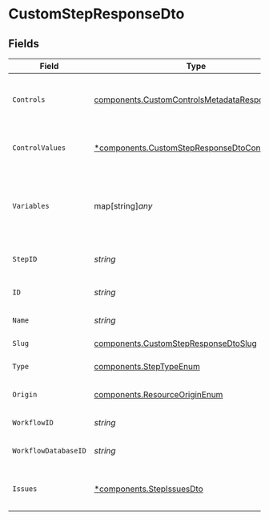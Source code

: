# CustomStepResponseDto


## Fields

| Field                                                                                                           | Type                                                                                                            | Required                                                                                                        | Description                                                                                                     |
| --------------------------------------------------------------------------------------------------------------- | --------------------------------------------------------------------------------------------------------------- | --------------------------------------------------------------------------------------------------------------- | --------------------------------------------------------------------------------------------------------------- |
| `Controls`                                                                                                      | [components.CustomControlsMetadataResponseDto](../../models/components/customcontrolsmetadataresponsedto.md)    | :heavy_check_mark:                                                                                              | Controls metadata for the custom step                                                                           |
| `ControlValues`                                                                                                 | [*components.CustomStepResponseDtoControlValues](../../models/components/customstepresponsedtocontrolvalues.md) | :heavy_minus_sign:                                                                                              | Control values for the custom step                                                                              |
| `Variables`                                                                                                     | map[string]*any*                                                                                                | :heavy_check_mark:                                                                                              | JSON Schema for variables, follows the JSON Schema standard                                                     |
| `StepID`                                                                                                        | *string*                                                                                                        | :heavy_check_mark:                                                                                              | Unique identifier of the step                                                                                   |
| `ID`                                                                                                            | *string*                                                                                                        | :heavy_check_mark:                                                                                              | Database identifier of the step                                                                                 |
| `Name`                                                                                                          | *string*                                                                                                        | :heavy_check_mark:                                                                                              | Name of the step                                                                                                |
| `Slug`                                                                                                          | [components.CustomStepResponseDtoSlug](../../models/components/customstepresponsedtoslug.md)                    | :heavy_check_mark:                                                                                              | Slug of the step                                                                                                |
| `Type`                                                                                                          | [components.StepTypeEnum](../../models/components/steptypeenum.md)                                              | :heavy_check_mark:                                                                                              | Type of the step                                                                                                |
| `Origin`                                                                                                        | [components.ResourceOriginEnum](../../models/components/resourceoriginenum.md)                                  | :heavy_check_mark:                                                                                              | Origin of the workflow                                                                                          |
| `WorkflowID`                                                                                                    | *string*                                                                                                        | :heavy_check_mark:                                                                                              | Workflow identifier                                                                                             |
| `WorkflowDatabaseID`                                                                                            | *string*                                                                                                        | :heavy_check_mark:                                                                                              | Workflow database identifier                                                                                    |
| `Issues`                                                                                                        | [*components.StepIssuesDto](../../models/components/stepissuesdto.md)                                           | :heavy_minus_sign:                                                                                              | Issues associated with the step                                                                                 |
